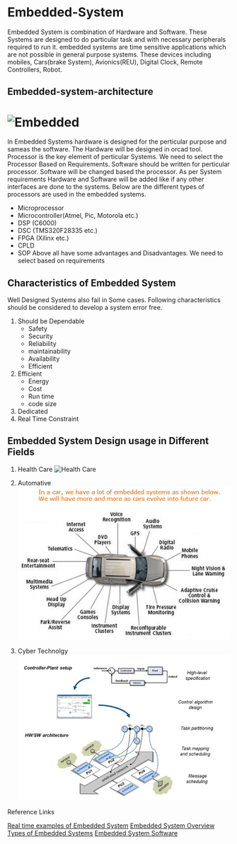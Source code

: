 # Embedded-System

Embedded System is combination of Hardware and Software. These Systems are designed to do particular task and with necessary peripherals required to run it.  embedded systems are time sensitive applications which are not possible in general purpose systems. These devices including mobiles, Cars(brake System), Avionics(REU), Digital Clock, Remote Controllers, Robot.

## Embedded-system-architecture

# ![Embedded](https://www.elprocus.com/wp-content/uploads/2015/03/Embedded-System-300x239.jpg)

In Embedded Systems hardware is designed for the perticular purpose and sameas the software. The Hardware will be designed in orcad tool. Processor is the key element of perticular Systems. We need to select the Processor Based on Requirements. Software should be written for perticular processor. Software will be changed based the processor. As per System requirements Hardware and Software will be added like if any other interfaces are done to the systems. Below are the different types of processors are used in the embedded systems.

- Microprocessor
- Microcontroller(Atmel, Pic, Motorola etc.)
- DSP (C6000)
- DSC (TMS320F28335 etc.)
- FPGA (Xilinx etc.)
- CPLD 
- SOP
Above all have some advantages and Disadvantages. We need to select based on requirements

## Characteristics of Embedded System
 
 Well Designed Systems also fail in Some cases. Following characteristics should be considered to develop a system error free.
 
 1. Should be Dependable
    - Safety
    - Security
    - Reliability
    - maintainability
    - Availability
    - Efficient
  2. Efficient
     - Energy
     - Cost
     - Run time
     - code size
   3. Dedicated
   4. Real Time Constraint
   
   ## Embedded System Design usage in Different Fields
   
   1. Health Care
     ![Health Care](http://archive.rtcmagazine.com/files/images/2816/rtc1106td_ibm1_large.jpg)
     
   2. Automative
     ![Automative](Automotive.png)
     
   3. Cyber Technolgy   
    ![Cyber](csm_HighLevelCoDesignView_1e761d243b.jpg)
   
   
   Reference Links
   
   [Real time examples of Embedded System](https://www.theengineeringprojects.com/2016/11/examples-of-embedded-systems.html)
   [Embedded System Overview](https://www.tutorialspoint.com/embedded_systems/es_overview.htm)
   [Types of Embedded Systems](http://www.itrelease.com/2018/07/examples-and-types-of-embedded-systems/)
   [Embedded System Software](https://www.coursera.org/learn/introduction-embedded-systems)
   
      
     
 
 

